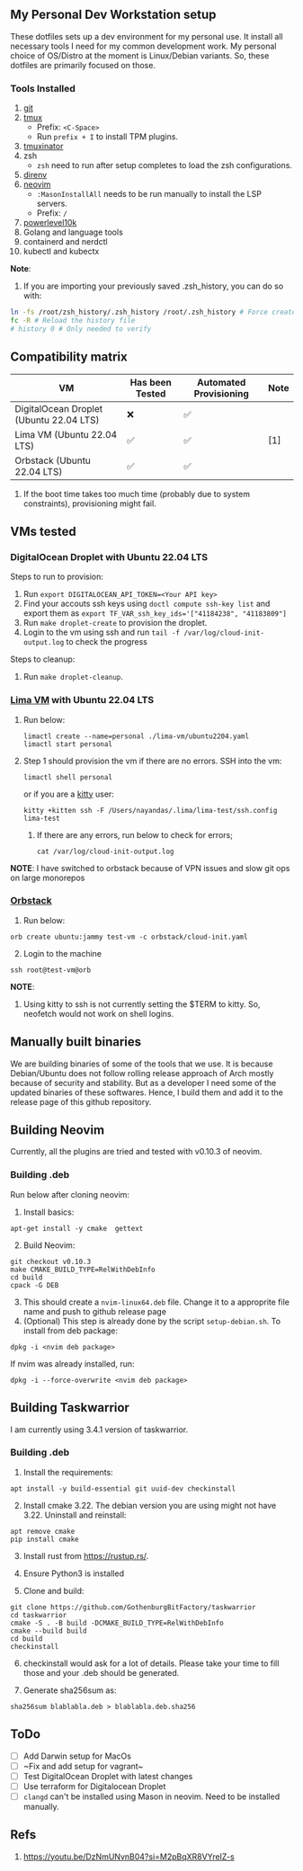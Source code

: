## My Personal Dev Workstation setup

These dotfiles sets up a dev environment for my personal use. It install all necessary tools I need for my common development work. My personal choice of OS/Distro at the moment is Linux/Debian variants. 
So, these dotfiles are primarily focused on those.

### Tools Installed

1. [git](https://git-scm.com/)
2. [tmux](https://github.com/tmux/tmux/wiki)
    - Prefix: `<C-Space>`
    - Run `prefix + I` to install TPM plugins.
4. [tmuxinator](https://github.com/tmuxinator/tmuxinator)
5. zsh
    - `zsh` need to run after setup completes to load the zsh configurations.
6. [direnv](https://direnv.net/)
7. [neovim](https://github.com/neovim/neovim)
   - `:MasonInstallAll` needs to be run manually to install the LSP servers.
   - Prefix: `/`
9. [powerlevel10k](https://github.com/romkatv/powerlevel10k)
10. Golang and language tools
11. containerd and nerdctl
12. kubectl and kubectx

**Note**:
1. If you are importing your previously saved .zsh_history, you can do so with:

```bash
ln -fs /root/zsh_history/.zsh_history /root/.zsh_history # Force create symlink
fc -R # Reload the history file
# history 0 # Only needed to verify
```

## Compatibility matrix

| VM | Has been Tested | Automated Provisioning | Note |
| -------- | -------- | -------- | --------- |
| DigitalOcean Droplet (Ubuntu 22.04 LTS)   | ❌  | ✅  |  |
| Lima VM (Ubuntu 22.04 LTS)   |  ✅   | ✅  | [1] |
| Orbstack (Ubuntu 22.04 LTS)  |  ✅   | ✅  |     |

1. If the boot time takes too much time (probably due to system constraints),
provisioning might fail.
 
## VMs tested

### DigitalOcean Droplet with Ubuntu 22.04 LTS

Steps to run to provision:

1. Run `export DIGITALOCEAN_API_TOKEN=<Your API key>`
2. Find your accouts ssh keys using `doctl compute ssh-key list` and export them as 
    `export TF_VAR_ssh_key_ids='["41184238", "41183809"]`
2. Run `make droplet-create` to provision the droplet.
3. Login to the vm using ssh and run `tail -f /var/log/cloud-init-output.log` to check the progress

Steps to cleanup:

1. Run `make droplet-cleanup`.

### [Lima VM](https://lima-vm.io/) with Ubuntu 22.04 LTS

1. Run below:
   ```shell
   limactl create --name=personal ./lima-vm/ubuntu2204.yaml
   limactl start personal
   ```
2. Step 1 should provision the vm if there are no errors. SSH into the vm:
   ```shell
   limactl shell personal
   ```

   or if you are a [kitty](https://sw.kovidgoyal.net/kitty/) user:

   ```shell
   kitty +kitten ssh -F /Users/nayandas/.lima/lima-test/ssh.config lima-test
   ```
    1. If there are any errors, run below to check for errors;
       ```shell
       cat /var/log/cloud-init-output.log
       ```

**NOTE**: I have switched to orbstack because of VPN issues and slow git ops on large monorepos

### [Orbstack](https://docs.orbstack.dev/)

1. Run below:

```shell
orb create ubuntu:jammy test-vm -c orbstack/cloud-init.yaml
```

2. Login to the machine

```shell
ssh root@test-vm@orb
```
**NOTE**: 
1. Using kitty to ssh is not currently setting the $TERM to kitty. So, neofetch would not work on shell logins.

## Manually built binaries

We are building binaries of some of the tools that we use. It is because Debian/Ubuntu does not follow rolling release approach of Arch mostly because of security and stability. But as a developer I need some of the updated binaries of these softwares. Hence, I build them and add it to the release page of this github repository.

## Building Neovim

Currently, all the plugins are tried and tested with v0.10.3 of neovim.

### Building .deb
Run below after cloning neovim:

1. Install basics:
```shell
apt-get install -y cmake  gettext
```
2. Build Neovim:
```shell
git checkout v0.10.3
make CMAKE_BUILD_TYPE=RelWithDebInfo
cd build
cpack -G DEB
```
3. This should create a `nvim-linux64.deb` file. Change it to a approprite file name and push to github release page
4. (Optional) This step is already done by the script `setup-debian.sh`. To install from deb package:
```shell
dpkg -i <nvim deb package>
```

If nvim was already installed, run:
```shell
dpkg -i --force-overwrite <nvim deb package>
```

## Building Taskwarrior

I am currently using 3.4.1 version of taskwarrior.

### Building .deb

1. Install the requirements:
```shell
apt install -y build-essential git uuid-dev checkinstall
```

2. Install cmake 3.22. The debian version you are using might not have 3.22. Uninstall and reinstall:
```shell
apt remove cmake
pip install cmake
```

3. Install rust from https://rustup.rs/.

4. Ensure Python3 is installed

5. Clone and build:

```shell
git clone https://github.com/GothenburgBitFactory/taskwarrior
cd taskwarrior
cmake -S . -B build -DCMAKE_BUILD_TYPE=RelWithDebInfo
cmake --build build
cd build
checkinstall
```

6. checkinstall would ask for a lot of details. Please take your time to fill those and your .deb should be generated.

7. Generate sha256sum as:
```shell
sha256sum blablabla.deb > blablabla.deb.sha256
```

## ToDo

- [ ] Add Darwin setup for MacOs
- [ ] ~Fix and add setup for vagrant~
- [ ] Test DigitalOcean Droplet with latest changes
- [ ] Use terraform for Digitalocean Droplet
- [ ] `clangd` can't be installed using Mason in neovim. Need to be installed manually. 

## Refs

1. https://youtu.be/DzNmUNvnB04?si=M2pBqXR8VYreIZ-s
